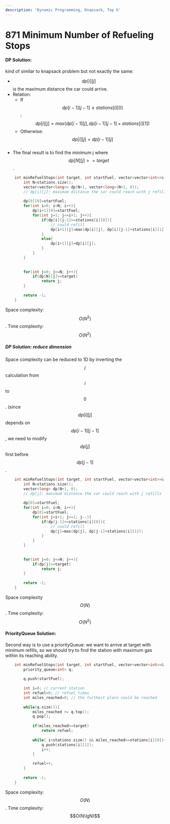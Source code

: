 ```yaml
---
description: 'Dynamic Programming, Knapsack, Top K'
---
```


# 871 Minimum Number of Refueling Stops

#### DP Solution:

kind of similar to knapsack problem but not exactly the same:

- $$dp[i][j]$$ is the maximum distance the car could arrive. 
- Relation:
  - If $$dp[i-1][j-1]\leq stations[i][0]$$:
     $$dp[i][j]=max(dp[i-1][j], dp[i-1][j-1]+stations[i][1])$$
  - Otherwise: 
     $$dp[i][j]=dp[i-1][j]$$.
- The final result is to find the minimum j where $$dp[N][j]>=target$$.

```cpp
    int minRefuelStops(int target, int startFuel, vector<vector<int>>& stations) {
        int N=stations.size();
        vector<vector<long>> dp(N+1, vector<long>(N+1, 0));
        // dp[i][j]: maximum distance the car could reach with j refills from [0,i) stations
        
        dp[0][0]=startFuel;
        for(int i=0; i<N; i++){
            dp[i+1][0]=startFuel;
            for(int j=1; j<=i+1; j++){
                if(dp[i][j-1]>=stations[i][0]){
                    // could refill
                    dp[i+1][j]=max(dp[i][j], dp[i][j-1]+stations[i][1]);
                }
                else{
                    dp[i+1][j]=dp[i][j];
                }
            }
        }
        
        
        for(int j=0; j<=N; j++){
            if(dp[N][j]>=target)
                return j;
        }
        
        return -1;
    }
```
Space complexity: $$O(N^2)$$. Time complexity: $$O(N^{2})$$

##### DP Solution: reduce dimension

Space complexity can be reduced to 1D by inverting the $$j$$ calculation from $$i$$ to $$0$$. (since $$dp[i][j]$$ depends on $$dp[i-1][j-1]$$, we need to modify $$dp[j]$$ first before $$dp[j-1]$$. 

```cpp
    int minRefuelStops(int target, int startFuel, vector<vector<int>>& stations) {
        int N=stations.size();
        vector<long> dp(N+1, 0);
        // dp[j]: maximum distance the car could reach with j refills
        
        dp[0]=startFuel;
        for(int i=0; i<N; i++){
            dp[0]=startFuel;
            for(int j=i+1; j>=1; j--){
                if(dp[j-1]>=stations[i][0]){
                    // could refill
                    dp[j]=max(dp[j], dp[j-1]+stations[i][1]);
                }
            }
        }
        
        
        for(int j=0; j<=N; j++){
            if(dp[j]>=target)
                return j;
        }
        
        return -1;
    }
```
Space complexity $$O(N)$$. Time complexity: $$O(N^2)$$

#### PriorityQueue Solution:
Second way is to use a priorityQueue: 
  we want to arrive at target with minimum refills, so we should try to find the station with maximum gas within its reaching ability.

```cpp
    int minRefuelStops(int target, int startFuel, vector<vector<int>>& stations) {     
        priority_queue<int> q;
        
        q.push(startFuel);
        
        int i=0; // current station
        int refuel=0; // refuel times
        int miles_reached=0; // the furthest place could be reached
        
        while(q.size()){
            miles_reached += q.top();
            q.pop();
            
            if(miles_reached>=target)
                return refuel;
            
            while( i<stations.size() && miles_reached>=stations[i][0]){ // stations the car could arrive with one fill
                q.push(stations[i][1]);
                i++;
            }
            
            refuel++;
        }
        
        return -1;
    }
```
Space complexity: $$O(N)$$. Time complexity: $$O(N\lgN)$$

